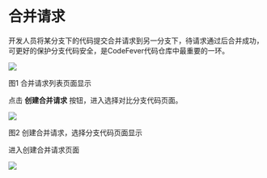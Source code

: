 # 合并请求

开发人员将某分支下的代码提交合并请求到另一分支下，待请求通过后合并成功，可更好的保护分支代码安全，是CodeFever代码仓库中最重要的一环。

![](/doc/cn/manual/assets/1ff91081f273e7cfa8032f4a15104856.png)

图1 合并请求列表页面显示

点击 **创建合并请求** 按钮，进入选择对比分支代码页面。

![](/doc/cn/manual/assets/e5bad99d9463c75b8fd7c691916bdc4e.png)

图2 创建合并请求，选择分支代码页面显示

进入创建合并请求页面

![](/doc/cn/manual/assets/884b38da92fe3ec82e390bfee4f49e8a.png)
